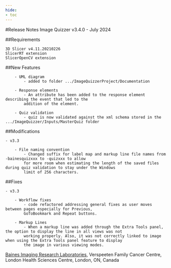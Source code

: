 ```yaml
---
hide:
- toc
---
```

<!-- let javascript handle toc on left sidebar -->

#Release Notes
	Image Quizzer v3.4.0 - July 2024
	

##Requirements

	3D Slicer v4.11.20210226
	SlicerRT extension
	SlicerOpenCV extension
	
##New Features

		- UML diagram
			- added to folder .../ImageQuizzerProject/Documentation

		- Response elements
			- An attribute has been added to the response element describing the event that led to the
			addition of the element.
			
		- Quiz validation
			- quiz is now validated against the xml schema stored in the .../ImageQuizzer/Inputs/MasterQuiz folder
		
	
##Modifications

	- v3.3
			
		- File naming convention
			- Changed suffix for label map and markup line file names from -bainesquizxxx to -quizxxx to allow
			for more room when estimating the length of the saved files during quiz validation to stay under the Windows
			limit of 256 characters.
			
			
##Fixes

	- v3.3
			
		- Workflow fixes
			- code refactored addressing general fixes as user moves between pages especially for Previous,
			GoToBookmark and Repeat buttons.
			
		- Markup Lines
			- When a markup line was added through the Extra Tools panel, the option to display the line in all views was not
			working properly. Also, it was not correctly linked to image when using the Extra Tools panel feature to display
			the image in various viewing modes.
			
		  
<a href="https://bainesimaging.com" target="_blank">Baines Imaging Research Laboratories</a>, Verspeeten Family Cancer Centre, London Health Sciences Centre, London, ON, Canada
